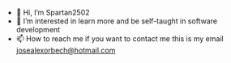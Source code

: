 - 👋 Hi, I’m Spartan2502 
- 👀 I’m interested in learn more and be self-taught in software development
- 📫 How to reach me if you want to contact me this is my email josealexorbech@hotmail.com

<!---
Spartan2502/Spartan2502 is a ✨ special ✨ repository because its `README.md` (this file) appears on your GitHub profile.
You can click the Preview link to take a look at your changes.
--->
